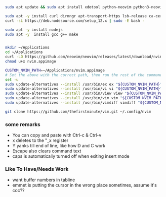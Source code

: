 ```sh
sudo apt update && sudo apt install xdotool python-neovim python3-neovim python-dev python-pip python3-dev python3-pip

sudo apt -y install curl dirmngr apt-transport-https lsb-release ca-certificates
curl -sL https://deb.nodesource.com/setup_12.x | sudo -E bash -

sudo apt -y install nodejs
sudo apt -y  install gcc g++ make


mkdir ~/Applications
cd ~/Applications
curl -LO https://github.com/neovim/neovim/releases/latest/download/nvim.appimage
chmod u+x nvim.appimage

CUSTOM_NVIM_PATH=~/Applications/nvim.appimage
# Set the above with the correct path, then run the rest of the commands:
set -u
sudo update-alternatives --install /usr/bin/ex ex "${CUSTOM_NVIM_PATH}" 110
sudo update-alternatives --install /usr/bin/vi vi "${CUSTOM_NVIM_PATH}" 110
sudo update-alternatives --install /usr/bin/view view "${CUSTOM_NVIM_PATH}" 110
sudo update-alternatives --install /usr/bin/vim vim "${CUSTOM_NVIM_PATH}" 110
sudo update-alternatives --install /usr/bin/vimdiff vimdiff "${CUSTOM_NVIM_PATH}" 110

git clone https://github.com/thefirstminute/vim.git ~/.config/nvim 
```


### some remarks
* You can copy and paste with Ctrl-c & Ctrl-v
* x deletes to the "_x register
* Y yanks till end of line, like how D and C work
* Escape also clears command text
* caps is automatically turned off when exiting insert mode


### Like To Have/Needs Work
 - want buffer numbers in tabline
 - emmet is putting the cursor in the wrong place sometimes, assume it's coc??
